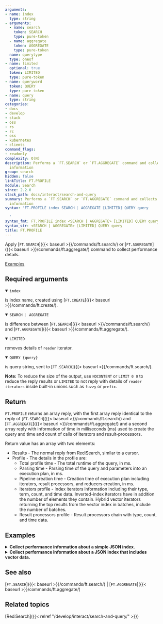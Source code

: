 ```yaml
---
arguments:
- name: index
  type: string
- arguments:
  - name: search
    token: SEARCH
    type: pure-token
  - name: aggregate
    token: AGGREGATE
    type: pure-token
  name: querytype
  type: oneof
- name: limited
  optional: true
  token: LIMITED
  type: pure-token
- name: queryword
  token: QUERY
  type: pure-token
- name: query
  type: string
categories:
- docs
- develop
- stack
- oss
- rs
- rc
- oss
- kubernetes
- clients
command_flags:
- readonly
complexity: O(N)
description: Performs a `FT.SEARCH` or `FT.AGGREGATE` command and collects performance
  information
group: search
hidden: false
linkTitle: FT.PROFILE
module: Search
since: 2.2.0
stack_path: docs/interact/search-and-query
summary: Performs a `FT.SEARCH` or `FT.AGGREGATE` command and collects performance
  information
syntax: 'FT.PROFILE index SEARCH | AGGREGATE [LIMITED] QUERY query

  '
syntax_fmt: FT.PROFILE index <SEARCH | AGGREGATE> [LIMITED] QUERY query
syntax_str: <SEARCH | AGGREGATE> [LIMITED] QUERY query
title: FT.PROFILE
---
```


Apply [`FT.SEARCH`]({{< baseurl >}}/commands/ft.search/) or [`FT.AGGREGATE`]({{< baseurl >}}/commands/ft.aggregate/) command to collect performance details.

[Examples](#examples)

## Required arguments

<details open>
<summary><code>index</code></summary>

is index name, created using [`FT.CREATE`]({{< baseurl >}}/commands/ft.create/).
</details>

<details open>
<summary><code>SEARCH | AGGREGATE</code></summary>

is difference between [`FT.SEARCH`]({{< baseurl >}}/commands/ft.search/) and [`FT.AGGREGATE`]({{< baseurl >}}/commands/ft.aggregate/).
</details>

<details open>
<summary><code>LIMITED</code></summary>

removes details of `reader` iterator.
</details>

<details open>
<summary><code>QUERY {query}</code></summary>

is query string, sent to [`FT.SEARCH`]({{< baseurl >}}/commands/ft.search/).
</details>

<note><b>Note:</b> To reduce the size of the output, use `NOCONTENT` or `LIMIT 0 0` to reduce the reply results or `LIMITED` to not reply with details of `reader iterators` inside built-in unions such as `fuzzy` or `prefix`.</note>

## Return

`FT.PROFILE` returns an array reply, with the first array reply identical to the reply of [`FT.SEARCH`]({{< baseurl >}}/commands/ft.search/) and [`FT.AGGREGATE`]({{< baseurl >}}/commands/ft.aggregate/) and a second array reply with information of time in milliseconds (ms) used to create the query and time and count of calls of iterators and result-processors.

Return value has an array with two elements:

- Results - The normal reply from RediSearch, similar to a cursor.
- Profile - The details in the profile are:
  - Total profile time - The total runtime of the query, in ms.
  - Parsing time - Parsing time of the query and parameters into an execution plan, in ms.
  - Pipeline creation time - Creation time of execution plan including iterators,
  result processors, and reducers creation, in ms.
  - Iterators profile - Index iterators information including their type, term, count, and time data.
  Inverted-index iterators have in addition the number of elements they contain. Hybrid vector iterators returning the top results from the vector index in batches, include the number of batches.
  - Result processors profile - Result processors chain with type, count, and time data.

## Examples

<details>
<summary><b>Collect performance information about a simple JSON index.</b></summary>

Imagine you have a dataset consisting of 1,000,000 (1M) JSON documents, each with the following structure.

```json
{
  "fid": "5x2i3a4s2l",
  "key_name": "25450229-6221-445c-b3ec-0b69c5c423db",
  "quote": "What a piece of work is man! how noble in reason! how infinite in faculty! in form and moving how express and admirable! in action how like an angel! in apprehension how like a god! the beauty of the world, the paragon of animals! .",
  "color": "blue",
  "num": 141
}
```

Here's the corresponding index:

```bash
FT.CREATE idx ON JSON PREFIX 1 key: SCHEMA $.num AS num NUMERIC SORTABLE $.color AS color TAG SORTABLE UNF $.quote AS quote TEXT NOSTEM SORTABLE
```

Here's an example of running the `FT.PROFILE` command for a sample query.

{{< highlight bash >}}
127.0.0.1:6379> FT.PROFILE idx SEARCH QUERY '((@num:[100 100] -@color:{blue} @quote:question) | @num:[200 600])' RETURN 1 $.fid
1) "106898"                                    search results
2) "key:0cad5563-151f-4f9c-8bcc-398f82913e14"
3) 1) "$.fid"
   2) "8v0x3m7n2z"
4) "key:2316d075-27b7-4c7c-9f2f-f1fe09d53d4e"
5) 1) "$.fid"
   2) "8j6q8t3b5g"
...
21) 1) "$.fid"
   2) "0y5q3d1y1m"


22) 1) "Shard #1"                              profile information
   2) 1) "Total profile time"
      2) "500"
   3) 1) "Parsing time"
      2) "0"
   4) 1) "Pipeline creation time"
      2) "0"
   5) 1) "Warning"
      2) "Timeout limit was reached"
   6) 1) "Iterators profile"
      2) 1) "Type"
         2) "UNION"
         3) "Query type"
         4) "UNION"
         5) "Time"
         6) "256"
         7) "Counter"
         8) "53099"
         9) "Child iterators"
         10) 1) "Type"
            2) "INTERSECT"
            3) "Time"
            4) "7"
            5) "Counter"
            6) "149"
            7) "Child iterators"
            8) 1) "Type"
               2) "NUMERIC"
               3) "Term"
               4) "75 - 112"
               5) "Time"
               6) "0"
               7) "Counter"
               8) "149"
               9) "Size"
               10) "6383"
            9) 1) "Type"
               2) "NOT"
               3) "Time"
               4) "6"
               5) "Counter"
               6) "149"
               7) "Child iterator"
               8) 1) "Type"
                  2) "INTERSECT"
                  3) "Time"
                  4) "6"
                  5) "Counter"
                  6) "130"
                  7) "Child iterators"
                  8) 1) "Type"
                     2) "TAG"
                     3) "Term"
                     4) "blue"
                     5) "Time"
                     6) "1"
                     7) "Counter"
                     8) "1638"
                     9) "Size"
                     10) "16123"
                  9) 1) "Type"
                     2) "TEXT"
                     3) "Term"
                     4) "question"
                     5) "Time"
                     6) "1"
                     7) "Counter"
                     8) "1595"
                     9) "Size"
                     10) "27773"
         11) 1) "Type"
            2) "UNION"
            3) "Query type"
            4) "NUMERIC"
            5) "Time"
            6) "154"
            7) "Counter"
            8) "52951"
            9) "Child iterators"
            10) 1) "Type"
               2) "NUMERIC"
               3) "Term"
               4) "189 - 227"
               5) "Time"
               6) "3"
               7) "Counter"
               8) "3779"
               9) "Size"
               10) "6637"
            11) 1) "Type"
               2) "NUMERIC"
               3) "Term"
               4) "228 - 265"
               5) "Time"
               6) "4"
               7) "Counter"
               8) "4947"
               9) "Size"
               10) "6288"
            12) 1) "Type"
               2) "NUMERIC"
               3) "Term"
               4) "266 - 304"
               5) "Time"
               6) "4"
               7) "Counter"
               8) "5122"
               9) "Size"
               10) "6409"
            13) 1) "Type"
               2) "NUMERIC"
               3) "Term"
               4) "305 - 341"
               5) "Time"
               6) "4"
               7) "Counter"
               8) "4959"
               9) "Size"
               10) "6199"
            14) 1) "Type"
               2) "NUMERIC"
               3) "Term"
               4) "342 - 378"
               5) "Time"
               6) "4"
               7) "Counter"
               8) "4786"
               9) "Size"
               10) "6088"
            15) 1) "Type"
               2) "NUMERIC"
               3) "Term"
               4) "379 - 415"
               5) "Time"
               6) "4"
               7) "Counter"
               8) "4789"
               9) "Size"
               10) "6064"
            16) 1) "Type"
               2) "NUMERIC"
               3) "Term"
               4) "416 - 453"
               5) "Time"
               6) "4"
               7) "Counter"
               8) "4955"
               9) "Size"
               10) "6227"
            17) 1) "Type"
               2) "NUMERIC"
               3) "Term"
               4) "454 - 488"
               5) "Time"
               6) "4"
               7) "Counter"
               8) "4778"
               9) "Size"
               10) "6031"
            18) 1) "Type"
               2) "NUMERIC"
               3) "Term"
               4) "489 - 524"
               5) "Time"
               6) "4"
               7) "Counter"
               8) "4765"
               9) "Size"
               10) "6011"
            19) 1) "Type"
               2) "NUMERIC"
               3) "Term"
               4) "525 - 559"
               5) "Time"
               6) "4"
               7) "Counter"
               8) "4631"
               9) "Size"
               10) "5790"
            20) 1) "Type"
               2) "NUMERIC"
               3) "Term"
               4) "560 - 595"
               5) "Time"
               6) "4"
               7) "Counter"
               8) "4821"
               9) "Size"
               10) "6083"
            21) 1) "Type"
               2) "NUMERIC"
               3) "Term"
               4) "596 - 625"
               5) "Time"
               6) "0"
               7) "Counter"
               8) "630"
               9) "Size"
               10) "5002"
   7) 1) "Result processors profile"
      2) 1) "Type"
         2) "Index"
         3) "Time"
         4) "356"
         5) "Counter"
         6) "53099"
      3) 1) "Type"
         2) "Scorer"
         3) "Time"
         4) "96"
         5) "Counter"
         6) "53099"
      4) 1) "Type"
         2) "Sorter"
         3) "Time"
         4) "48"
         5) "Counter"
         6) "10"
      5) 1) "Type"
         2) "Loader"
         3) "Time"
         4) "0"
         5) "Counter"
         6) "10"
{{< / highlight >}}
</details>

<details>
<summary><b>Collect performance information about a JSON index that includes vector data.</b></summary>

Blah blah blah
</details>

## See also

[`FT.SEARCH`]({{< baseurl >}}/commands/ft.search/) | [`FT.AGGREGATE`]({{< baseurl >}}/commands/ft.aggregate/) 

## Related topics

[RediSearch]({{< relref "/develop/interact/search-and-query/" >}})

